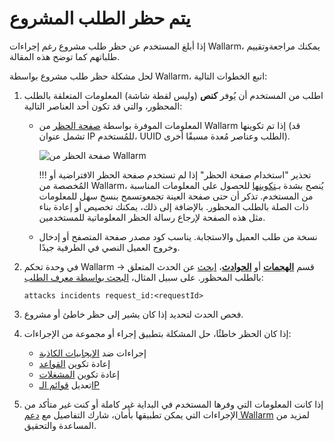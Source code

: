 # يتم حظر الطلب المشروع

إذا أبلغ المستخدم عن حظر طلب مشروع رغم إجراءات Wallarm، يمكنك مراجعةوتقييم طلباتهم كما توضح هذه المقالة.

لحل مشكلة حظر طلب مشروع بواسطة Wallarm، اتبع الخطوات التالية:

1. اطلب من المستخدم أن يُوفر **كنص** (وليس لقطة شاشة) المعلومات المتعلقة بالطلب المحظور، والتي قد تكون أحد العناصر التالية:

    * المعلومات الموفرة بواسطة [صفحة الحظر](../admin-en/configuration-guides/configure-block-page-and-code.md#customizing-sample-blocking-page) من Wallarm إذا تم تكوينها (قد تشمل عنوان IP للمُستخدم، UUID الطلب وعناصر مُعدة مسبقًا أخرى).

        ![صفحة الحظر من Wallarm](../images/configuration-guides/blocking-page-provided-by-wallarm-36.png)
        
        !!! تحذير "استخدام صفحة الحظر"
            إذا لم تستخدم صفحة الحظر الافتراضية أو المُخصصة من Wallarm، يُنصح بشدة بـ[تكوينها](../admin-en/configuration-guides/configure-block-page-and-code.md#customizing-sample-blocking-page) للحصول على المعلومات المناسبة من المستخدم. تذكر أن حتى صفحة العينة تجمعوتسمح بنسخ سهل للمعلومات ذات الصلة بالطلب المحظور. بالإضافة إلى ذلك، يمكنك تخصيص أو إعادة بناء مثل هذه الصفحة لإرجاع رسالة الحظر المعلوماتية للمستخدمين.

    * نسخة من طلب العميل والاستجابة. يناسب كود مصدر صفحة المتصفح أو إدخال وخروج العميل النصي في الطرفية جيدًا.

1. في وحدة تحكم Wallarm → قسم [**الهجمات**](../user-guides/events/check-attack.md) أو [**الحوادث**](../user-guides/events/check-incident.md)، [ابحث](../user-guides/search-and-filters/use-search.md) عن الحدث المتعلق بالطلب المحظور. على سبيل المثال، [البحث بواسطة معرف الطلب](../user-guides/search-and-filters/use-search.md#search-by-request-identifier):

    ```
    attacks incidents request_id:<requestId>
    ```

1. فحص الحدث لتحديد إذا كان يشير إلى حظر خاطئ أو مشروع.
1. إذا كان الحظر خاطئًا، حل المشكلة بتطبيق إجراء أو مجموعة من الإجراءات:

    * إجراءات ضد [الإيجابيات الكاذبة](../user-guides/events/false-attack.md)
    * إعادة تكوين [القواعد](../user-guides/rules/rules.md)
    * إعادة تكوين [المشغلات](../user-guides/triggers/triggers.md)
    * تعديل [قوائم الـIP](../user-guides/ip-lists/overview.md)

1. إذا كانت المعلومات التي وفرها المستخدم في البداية غير كاملة أو كنت غير متأكد من الإجراءات التي يمكن تطبيقها بأمان، شارك التفاصيل مع [دعم Wallarm](mailto:support@wallarm.com) لمزيد من المساعدة والتحقيق.
